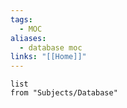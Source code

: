 ```yaml
---
tags:
  - MOC
aliases:
  - database moc
links: "[[Home]]"
---
```



```dataview
list
from "Subjects/Database"

```
